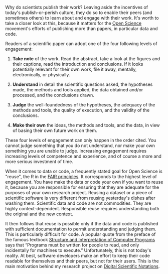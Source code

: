 Why do scientists publish their work? Leaving aside the incentives of today's publish-or-perish culture, they do so to enable their peers (and sometimes others) to learn about and engage with their work. It's worth to take a closer look at this, because it matters for the [Open Science](Open%20Science.md) movement's efforts of publishing more than papers, in particular data and code.

Readers of a scientific paper can adopt one of the four following levels of engagement:

1. **Take note** of the work. Read the abstract, take a look at the figures and their captions, read the introduction and conclusions. If it looks potentially relevant for their own work, file it away, mentally, electronically, or physically.

2. **Understand** in detail the scientific questions asked, the hypotheses made, the methods and tools applied, the data obtained and/or processed, and the conclusions drawn.

3. **Judge** the well-foundedness of the hypotheses, the adequacy of the methods and tools, the quality of execution, and the validity of the conclusions.

4. **Make their own** the ideas, the methods and tools, and the data, in view of basing their own future work on them.

These four levels of engagement can only happen in the order cited. You cannot judge something that you do not understand, nor make your own something you are unable to judge. Increasing engagement requires increasing levels of competence and experience, and of course a more and more serious investment of time.

When it comes to data or code, a frequently stated goal for Open Science is "reuse", the R in the [FAIR principles](FAIR.md). It corresponds to the highest level of engagement. You have make the data or code your own if you want to reuse it, because you are responsible for ensuring that they are adequate for the purposes of your own research project. Reusing a dataset or a piece of scientific software is very different from reusing yesterday's dishes after washing them. Scientific data and code are not commodities. They are highly context-dependent. Responsible reuse requires understanding both the original and the new context.

It then follows that reuse is possible only if the data and code is published with sufficient documentation to permit understanding and judging them. This is particularly difficult for code. A popular quote from the preface of the famous textbook [Structure and Interpretation of Computer Programs](https://web.mit.edu/6.001/6.037/sicp.pdf) says that “Programs must be written for people to read, and only incidentally for machines to execute.” Unfortunately, this is not today's reality. At best, software developers make an effort to keep their code readable for themselves and their peers, but not for their users. This is the main motivation behind my research project on [Digital Scientific Notations](Digital%20scientific%20notation.md).
